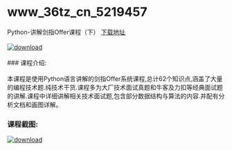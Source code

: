 # www_36tz_cn_5219457
Python-讲解剑指Offer课程（下）
[下载地址](http://www.36tz.cn/article/5219457 "下载地址")
<br/></br>[![download](http://36tz.cn/muke_img/2021_04_1-34-300x197.png "下载地址")](http://www.36tz.cn/article/5219457 "下载地址")
<br/></br>### 课程介绍:<br/></br>本课程是使用Python语言讲解的剑指Offer系统课程,总计62个知识点,涵盖了大量的编程技术题.纯技术干货.课程多为大厂技术面试真题和牛客及力扣等经典面试题的讲解.课程中详细讲解相关技术面试题,包含部分数据结构与算法的内容.并配有分析文档和画图详解。

### 课程截图:
[![download](http://36tz.cn/muke_img/2021_04_2-33.png "下载地址")](http://www.36tz.cn/article/5219457 "下载地址")
